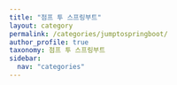 ```yaml
---
title: "점프 투 스프링부트"
layout: category
permalink: /categories/jumptospringboot/
author_profile: true
taxonomy: 점프 투 스프링부트
sidebar:
  nav: "categories"
---
```

